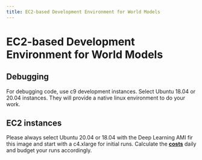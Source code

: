 ```yaml
---
title: EC2-based Development Environment for World Models
---
```


#  EC2-based Development Environment for World Models

## Debugging

For debugging code, use c9 development instances. Select Ubuntu 18.04 or 20.04 instances. They will provide a native linux environment to do your work. 

## EC2 instances

Please always select Ubuntu 20.04 or 18.04 with the Deep Learning AMI fir this image and start with a c4.xlarge for initial runs. Calculate the [**costs**](https://aws.amazon.com/ec2/pricing/on-demand/) daily and budget your runs accordingly. 
